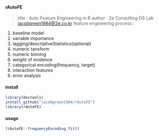 #### rAutoFE
> title : Auto Feature Engineering in R
> author : 2e Consulting DS Lab <jacobgreen1984@2e.co.kr>
> feature engineering process : 
1) baseline model 
2) variable importance 
3) lagging/descriptiveStatistics(optional) 
4) numeric tansform 
5) numeric binning 
6) weight of evidence 
7) categorical encoding(frequency, target) 
8) interaction features 
9) error analysis


#### install 
```r
library(devtools)
install_github("jacobgreen1984/rAutoFE")
library(rAutoFE)
```

#### usage
```r
?rAutoFE::frequencyEncoding_fit()
```

